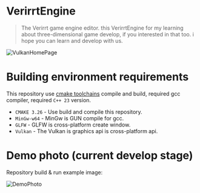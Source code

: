 # VerirrtEngine

> The Verirrt game engine editor. this VerirrtEngine for my learning about three-dimensional game develop, if you interested in that too. i hope you can learn and develop with us.

![VulkanHomePage](https://github.com/bit-fashion/VerirrtEngine/blob/master/Doc/VulkanHomePage.png)

# Building environment requirements

This repository use [cmake toolchains](https://cmake.org/) compile and build, required gcc compiler, required `C++ 23` version.

- `CMAKE 3.26` - Use build and compile this repository.
- `MinGw-w64` - MinGw is GUN compile for gcc.
- `GLFW` - GLFW is cross-platform create window.
- `Vulkan` - The Vulkan is graphics api is cross-platform api.

# Demo photo (current develop stage)

Repository build & run example image:

![DemoPhoto](https://github.com/bit-fashion/VerirrtEngine/blob/master/Doc/DemoPhoto.png)
